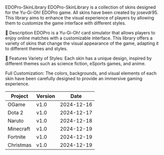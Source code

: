 EDOPro-SkinLibrary
EDOPro-SkinLibrary is a collection of skins designed for the Yu-Gi-Oh! EDOPro game. All skins have been created by josevdr95. This library aims to enhance the visual experience of players by allowing them to customize the game interface with different styles.

🌟 Description
EDOPro is a Yu-Gi-Oh! card simulator that allows players to enjoy online matches with a customizable interface. This library offers a variety of skins that change the visual appearance of the game, adapting it to different themes and styles.

🎨 Features
Variety of Styles: Each skin has a unique design, inspired by different themes such as science fiction, eSports games, and anime.

Full Customization: The colors, backgrounds, and visual elements of each skin have been carefully designed to provide an immersive gaming experience.


| **Project**          | **Version** | **Date**        |
|----------------------|-------------|------------------|
| OGame                | v1.0       | 2024-12-16       |
| Dota 2               | v1.0       | 2024-12-17       |
| Naruto               | v1.0       | 2024-12-18       |
| Minecraft            | v1.0       | 2024-12-19       |
| Fortnite             | v1.0       | 2024-12-19       |
| Christmas            | v1.0       | 2024-12-19       |
